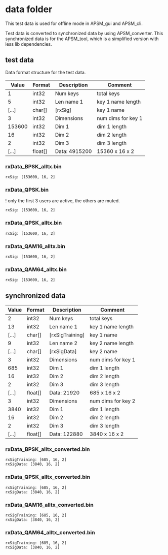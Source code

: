 # data folder

This test data is used for offline mode in APSM_gui and APSM_cli.

Test data is converted to synchronized data by using APSM_converter.
This synchronized data is for the APSM_tool, which is a simplified version with less lib dependencies.

## test data

Data format structure for the test data.

| Value  | Format   | Description   | Comment                |
|--------|----------|---------------|------------------------|
| 1      | int32    | Num keys      | total keys             |
| 5      | int32    | Len name 1    | key 1 name length      |
| [...]  | char[]   | [rxSig]       | key 1 name             |
| 3      | int32    | Dimensions    | num dims for key 1     |
| 153600 | int32    | Dim 1         | dim 1 length           |
| 16     | int32    | Dim 2         | dim 2 length           |
| 2      | int32    | Dim 3         | dim 3 length           |
| [...]  | float[]  | Data: 4915200 | 15360 x 16 x 2         |


### rxData_BPSK_alltx.bin

```console
rxSig: [153600, 16, 2]
```

### rxData_QPSK.bin

! only the first 3 users are active, the others are muted.

```console
rxSig: [153600, 16, 2]
```

### rxData_QPSK_alltx.bin

```console
rxSig: [153600, 16, 2]
```

### rxData_QAM16_alltx.bin

```console
rxSig: [153600, 16, 2]
```

### rxData_QAM64_alltx.bin

```console
rxSig: [153600, 16, 2]
```

## synchronized data


| Value | Format   | Description     | Comment                |
|-------|----------|-----------------|------------------------|
| 2     | int32    | Num keys        | total keys             |
| 13    | int32    | Len name 1      | key 1 name length      |
| [...] | char[]   | [rxSigTraining] | key 1 name             |
| 9     | int32    | Len name 2      | key 2 name length      |
| [...] | char[]   | [rxSigData]     | key 2 name             |
| 3     | int32    | Dimensions      | num dims for key 1     |
| 685   | int32    | Dim 1           | dim 1 length           |
| 16    | int32    | Dim 2           | dim 2 length           |
| 2     | int32    | Dim 3           | dim 3 length           |
| [...] | float[]  | Data: 21920     | 685 x 16 x 2           |
| 3     | int32    | Dimensions      | num dims for key 2     |
| 3840  | int32    | Dim 1           | dim 1 length           |
| 16    | int32    | Dim 2           | dim 2 length           |
| 2     | int32    | Dim 3           | dim 3 length           |
| [...] | float[]  | Data: 122880    | 3840 x 16 x 2          |


### rxData_BPSK_alltx_converted.bin

```console
rxSigTraining: [685, 16, 2]
rxSigData: [3840, 16, 2]
```

### rxData_QPSK_alltx_converted.bin

```console
rxSigTraining: [685, 16, 2]
rxSigData: [3840, 16, 2]
```

### rxData_QAM16_alltx_converted.bin

```console
rxSigTraining: [685, 16, 2]
rxSigData: [3840, 16, 2]
```

### rxData_QAM64_alltx_converted.bin

```console
rxSigTraining: [685, 16, 2]
rxSigData: [3840, 16, 2]
```
